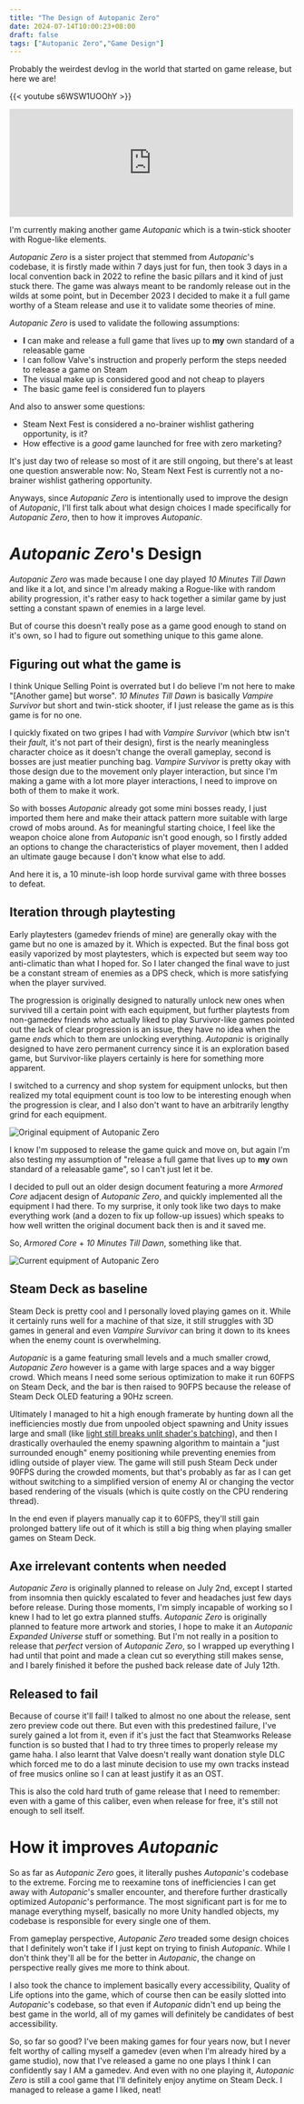 ```yaml
---
title: "The Design of Autopanic Zero"
date: 2024-07-14T10:00:23+08:00
draft: false
tags: ["Autopanic Zero","Game Design"]
---
```


Probably the weirdest devlog in the world that started on game release, but here we are!

{{< youtube s6WSW1UOOhY >}}

<iframe src="https://store.steampowered.com/widget/1423670/" frameborder="0" width="500" height="190"></iframe>

I'm currently making another game *Autopanic* which is a twin-stick shooter with Rogue-like elements.

*Autopanic Zero* is a sister project that stemmed from *Autopanic*'s codebase, it is firstly made within 7 days just for fun, then took 3 days in a local convention back in 2022 to refine the basic pillars and it kind of just stuck there. The game was always meant to be randomly release out in the wilds at some point, but in December 2023 I decided to make it a full game worthy of a Steam release and use it to validate some theories of mine.

*Autopanic Zero* is used to validate the following assumptions:

- **I** can make and release a full game that lives up to **my** own standard of a releasable game
- I can follow Valve's instruction and properly perform the steps needed to release a game on Steam
- The visual make up is considered good and not cheap to players
- The basic game feel is considered fun to players

And also to answer some questions:

- Steam Next Fest is considered a no-brainer wishlist gathering opportunity, is it?
- How effective is a *good* game launched for free with zero marketing?

It's just day two of release so most of it are still ongoing, but there's at least one question answerable now: No, Steam Next Fest is currently not a no-brainer wishlist gathering opportunity.

Anyways, since *Autopanic Zero* is intentionally used to improve the design of *Autopanic*, I'll first talk about what design choices I made specifically for *Autopanic Zero*, then to how it improves *Autopanic*.

# *Autopanic Zero*'s Design

*Autopanic Zero* was made because I one day played *10 Minutes Till Dawn* and like it a lot, and since I'm already making a Rogue-like with random ability progression, it's rather easy to hack together a similar game by just setting a constant spawn of enemies in a large level.

But of course this doesn't really pose as a game good enough to stand on it's own, so I had to figure out something unique to this game alone.

## Figuring out what the game is

I think Unique Selling Point is overrated but I do believe I'm not here to make "[Another game] but worse". *10 Minutes Till Dawn* is basically *Vampire Survivor* but short and twin-stick shooter, if I just release the game as is this game is for no one.

I quickly fixated on two gripes I had with *Vampire Survivor* (which btw isn't their *fault*, it's not part of their design), first is the nearly meaningless character choice as it doesn't change the overall gameplay, second is bosses are just meatier punching bag. *Vampire Survivor* is pretty okay with those design due to the movement only player interaction, but since I'm making a game with a lot more player interactions, I need to improve on both of them to make it work.

So with bosses *Autopanic* already got some mini bosses ready, I just imported them here and make their attack pattern more suitable with large crowd of mobs around. As for meaningful starting choice, I feel like the weapon choice alone from *Autopanic* isn't good enough, so I firstly added an options to change the characteristics of player movement, then I added an ultimate gauge because I don't know what else to add.

And here it is, a 10 minute-ish loop horde survival game with three bosses to defeat.

## Iteration through playtesting

Early playtesters (gamedev friends of mine) are generally okay with the game but no one is amazed by it. Which is expected. But the final boss got easily vaporized by most playtesters, which is expected but seem way too anti-climatic than what I hoped for. So I later changed the final wave to just be a constant stream of enemies as a DPS check, which is more satisfying when the player survived.

The progression is originally designed to naturally unlock new ones when survived till a certain point with each equipment, but further playtests from non-gamedev friends who actually liked to play Survivor-like games pointed out the lack of clear progression is an issue, they have no idea when the game *ends* which to them are unlocking everything. *Autopanic* is originally designed to have zero permanent currency since it is an exploration based game, but Survivor-like players certainly is here for something more apparent.

I switched to a currency and shop system for equipment unlocks, but then realized my total equipment count is too low to be interesting enough when the progression is clear, and I also don't want to have an arbitrarily lengthy grind for each equipment.

![Original equipment of *Autopanic Zero*](/images/posts/autopanic-zero-devlog/0001/0001.png "Originally these are the only equipment planned for *Autopanic Zero*")

I know I'm supposed to release the game quick and move on, but again I'm also testing my assumption of "release a full game that lives up to **my** own standard of a releasable game", so I can't just let it be.

I decided to pull out an older design document featuring a more *Armored Core* adjacent design of *Autopanic Zero*, and quickly implemented all the equipment I had there. To my surprise, it only took like two days to make everything work (and a dozen to fix up follow-up issues) which speaks to how well written the original document back then is and it saved me.

So, *Armored Core* + *10 Minutes Till Dawn*, something like that.

![Current equipment of *Autopanic Zero*](/images/posts/autopanic-zero-devlog/0001/0002.png "Now *Autopanic Zero* features over 50 equipment to customize from")

## Steam Deck as baseline

Steam Deck is pretty cool and I personally loved playing games on it. While it certainly runs well for a machine of that size, it still struggles with 3D games in general and even *Vampire Survivor* can bring it down to its knees when the enemy count is overwhelming.

*Autopanic* is a game featuring small levels and a much smaller crowd, *Autopanic Zero* however is a game with large spaces and a way bigger crowd. Which means I need some serious optimization to make it run 60FPS on Steam Deck, and the bar is then raised to 90FPS because the release of Steam Deck OLED featuring a 90Hz screen.

Ultimately I managed to hit a high enough framerate by hunting down all the inefficiencies mostly due from unpooled object spawning and Unity issues large and small (like [light still breaks unlit shader's batching](https://forum.unity.com/threads/gpu-instancing-with-unlit-shader-broken-because-affected-by-different-forward-lights.583051/#post-3887902)), and then I drastically overhauled the enemy spawning algorithm to maintain a "just surrounded enough" enemy positioning while preventing enemies from idling outside of player view. The game will still push Steam Deck under 90FPS during the crowded moments, but that's probably as far as I can get without switching to a simplified version of enemy AI or changing the vector based rendering of the visuals (which is quite costly on the CPU rendering thread).

In the end even if players manually cap it to 60FPS, they'll still gain prolonged battery life out of it which is still a big thing when playing smaller games on Steam Deck.

## Axe irrelevant contents when needed

*Autopanic Zero* is originally planned to release on July 2nd, except I started from insomnia then quickly escalated to fever and headaches just few days before release. During those moments, I'm simply incapable of working so I knew I had to let go extra planned stuffs. *Autopanic Zero* is originally planned to feature more artwork and stories, I hope to make it an *Autopanic Expanded Universe* stuff or something. But I'm not really in a position to release that *perfect* version of *Autopanic Zero*, so I wrapped up everything I had until that point and made a clean cut so everything still makes sense, and I barely finished it before the pushed back release date of July 12th.

## Released to fail

Because of course it'll fail! I talked to almost no one about the release, sent zero preview code out there. But even with this predestined failure, I've surely gained a lot from it, even if it's just the fact that Steamworks Release function is so busted that I had to try three times to properly release my game haha. I also learnt that Valve doesn't really want donation style DLC which forced me to do a last minute decision to use my own tracks instead of free musics online so I can at least justify it as an OST.

This is also the cold hard truth of game release that I need to remember: even with a game of this caliber, even when release for free, it's still not enough to sell itself.



# How it improves *Autopanic*

So as far as *Autopanic Zero* goes, it literally pushes *Autopanic*'s codebase to the extreme. Forcing me to reexamine tons of inefficiencies I can get away with *Autopanic*'s smaller encounter, and therefore further drastically optimized *Autopanic*'s performance. The most significant part is for me to manage everything myself, basically no more Unity handled objects, my codebase is responsible for every single one of them.

From gameplay perspective, *Autopanic Zero* treaded some design choices that I definitely won't take if I just kept on trying to finish *Autopanic*. While I don't think they'll all be for the better in *Autopanic*, the change on perspective really gives me more to think about.

I also took the chance to implement basically every accessibility, Quality of Life options into the game, which of course then can be easily slotted into *Autopanic*'s codebase, so that even if *Autopanic* didn't end up being the best game in the world, all of my games will definitely be candidates of best accessibility.


So, so far so good? I've been making games for four years now, but I never felt worthy of calling myself a gamedev (even when I'm already hired by a game studio), now that I've released a game no one plays I think I can confidently say I AM a gamedev. And even with no one playing it, *Autopanic Zero* is still a cool game that I'll definitely enjoy anytime on Steam Deck. I managed to release a game I liked, neat!